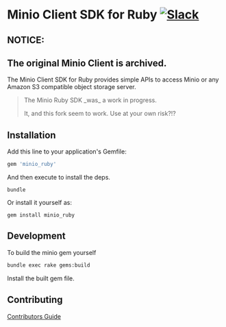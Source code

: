 # Minio Client SDK for Ruby [![Slack](https://slack.minio.io/slack?type=svg)](https://slack.minio.io)

NOTICE:
------------------------------------------
The original Minio Client is archived.
----------------------------------------------

The Minio Client SDK for Ruby provides simple APIs to access Minio or any Amazon S3 compatible object storage server.

<blockquote>
The Minio Ruby SDK _was_ a work in progress.

It, and this fork seem to work. Use at your own risk?!?
</blockquote>

## Installation

Add this line to your application's Gemfile:

```ruby
gem 'minio_ruby'
```

And then execute to install the deps.

```
bundle
```

Or install it yourself as:

```
gem install minio_ruby
```

## Development

To build the minio gem yourself

```sh
bundle exec rake gems:build
```

Install the built gem file.


## Contributing

[Contributors Guide](https://github.com/minio/minio_ruby/blob/master/CONTRIBUTING.md)
